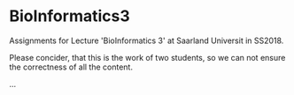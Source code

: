 # BioInformatics3
Assignments for Lecture 'BioInformatics 3' at Saarland Universit in SS2018.

Please concider, that this is the work of two students, so we can not ensure the correctness of all the content.

...
